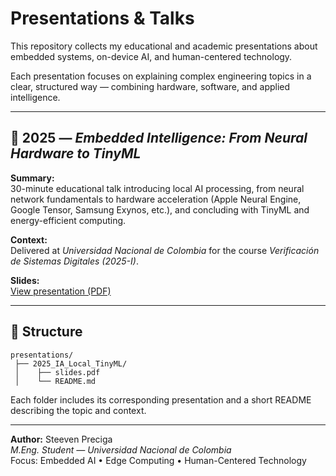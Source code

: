 # Presentations & Talks

This repository collects my educational and academic presentations about embedded systems, on-device AI, and human-centered technology.

Each presentation focuses on explaining complex engineering topics in a clear, structured way — combining hardware, software, and applied intelligence.

---

## 🧠 2025 — *Embedded Intelligence: From Neural Hardware to TinyML*

**Summary:**  
30-minute educational talk introducing local AI processing, from neural network fundamentals to hardware acceleration (Apple Neural Engine, Google Tensor, Samsung Exynos, etc.), and concluding with TinyML and energy-efficient computing.  

**Context:**  
Delivered at *Universidad Nacional de Colombia* for the course *Verificación de Sistemas Digitales (2025-I)*.

**Slides:**  
[View presentation (PDF)](https://drive.google.com/your-link-here)

---

## 📂 Structure

```
presentations/
 ├── 2025_IA_Local_TinyML/
 │    ├── slides.pdf
 │    └── README.md
```

Each folder includes its corresponding presentation and a short README describing the topic and context.

---

**Author:** Steeven Preciga  
*M.Eng. Student — Universidad Nacional de Colombia*  
Focus: Embedded AI • Edge Computing • Human-Centered Technology
